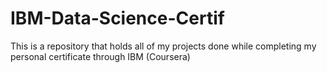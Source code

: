 # IBM-Data-Science-Certif
This is a repository that holds all of my projects done while completing my personal certificate through IBM (Coursera)

